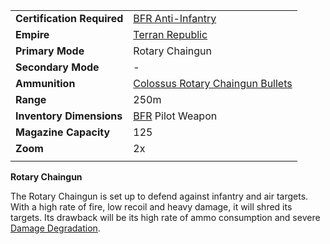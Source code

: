|                            |                                                                                       |
| -------------------------- | ------------------------------------------------------------------------------------- |
| **Certification Required** | [BFR Anti-Infantry](../certifications/BFR_Anti-Infantry.md)                           |
| **Empire**                 | [Terran Republic](../etc/Terran_Republic.md)                                          |
| **Primary Mode**           | Rotary Chaingun                                                                       |
| **Secondary Mode**         | \-                                                                                    |
| **Ammunition**             | [Colossus Rotary Chaingun Bullets](../ammunition/Colossus_Rotary_Chaingun_Bullets.md) |
| **Range**                  | 250m                                                                                  |
| **Inventory Dimensions**   | [BFR](../vehicles/BattleFrame_Robotics.md) Pilot Weapon                               |
| **Magazine Capacity**      | 125                                                                                   |
| **Zoom**                   | 2x                                                                                    |
|                            |                                                                                       |

**Rotary Chaingun**

The Rotary Chaingun is set up to defend against infantry and air targets. With a
high rate of fire, low recoil and heavy damage, it will shred its targets. Its
drawback will be its high rate of ammo consumption and severe
[Damage Degradation](../terminology/Damage_Degradation.md).


